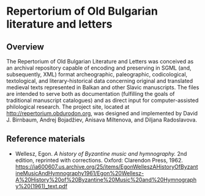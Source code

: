 # Repertorium of Old Bulgarian literature and letters

## Overview

The Repertorium of Old Bulgarian Literature and Letters was conceived as an archival repository capable of encoding and preserving in SGML (and, subsequently, XML) format archeographic, paleographic, codicological, textological, and literary-historical data concerning original and translated medieval texts represented in Balkan and other Slavic manuscripts. The files are intended to serve both as documentation (fulfilling the goals of traditional manuscript catalogues) and as direct input for computer-assisted philological research. The project site, located at <http://repertorium.obdurodon.org>, was designed and implemented by David J. Birnbaum, Andrej Bojadžiev, Anisava Miltenova, and Diljana Radoslavova.

## Reference materials

* Wellesz, Egon. *A history of Byzantine music and hymnography.* 2nd edition, reprinted with corrections. Oxford: Clarendon Press, 1962. <https://ia600607.us.archive.org/25/items/EgonWelleszAHistoryOfByzantineMusicAndHymnography1961/Egon%20Wellesz-A%20History%20of%20Byzantine%20Music%20and%20Hymnography%20(1961)_text.pdf>
